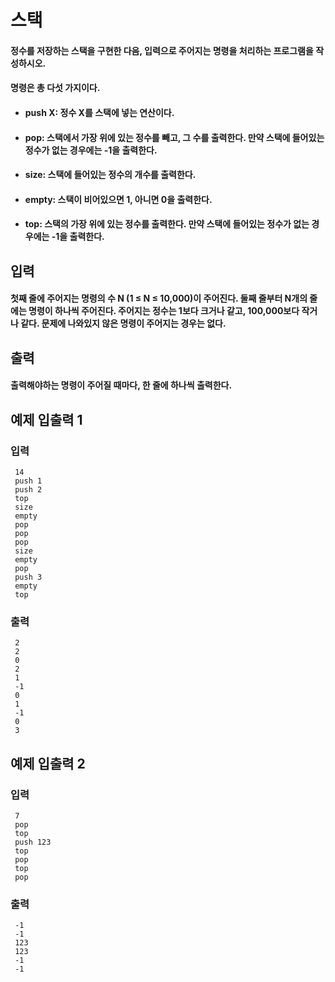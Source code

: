 # 스택


#### 정수를 저장하는 스택을 구현한 다음, 입력으로 주어지는 명령을 처리하는 프로그램을 작성하시오.

#### 명령은 총 다섯 가지이다.
- #### push X: 정수 X를 스택에 넣는 연산이다.
- #### pop: 스택에서 가장 위에 있는 정수를 빼고, 그 수를 출력한다. 만약 스택에 들어있는 정수가 없는 경우에는 -1을 출력한다.
- #### size: 스택에 들어있는 정수의 개수를 출력한다.
- #### empty: 스택이 비어있으면 1, 아니면 0을 출력한다.
- #### top: 스택의 가장 위에 있는 정수를 출력한다. 만약 스택에 들어있는 정수가 없는 경우에는 -1을 출력한다.

## 입력


#### 첫째 줄에 주어지는 명령의 수 N (1 ≤ N ≤ 10,000)이 주어진다. 둘째 줄부터 N개의 줄에는 명령이 하나씩 주어진다. 주어지는 정수는 1보다 크거나 같고, 100,000보다 작거나 같다. 문제에 나와있지 않은 명령이 주어지는 경우는 없다.

## 출력


#### 출력해야하는 명령이 주어질 때마다, 한 줄에 하나씩 출력한다.

## 예제 입출력 1


### 입력
```
 14
 push 1
 push 2
 top
 size
 empty
 pop
 pop
 pop
 size
 empty
 pop
 push 3
 empty
 top
```

### 출력
```
 2
 2
 0
 2
 1
 -1
 0
 1
 -1
 0
 3
```

## 예제 입출력 2


### 입력
```
 7
 pop
 top
 push 123
 top
 pop
 top
 pop
```

### 출력
```
 -1
 -1
 123
 123
 -1
 -1
```
